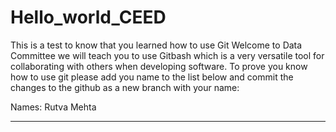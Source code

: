 # Hello_world_CEED
This is a test to know that you learned how to use Git
Welcome to Data Committee we will teach you to use Gitbash which is a very versatile tool for collaborating with others when developing software.
To prove you know how to use git please add you name to the list below and commit the changes to the github as a new branch with your name:

Names: 
Rutva Mehta
___________________
